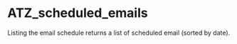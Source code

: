 # ATZ_scheduled_emails
Listing the email schedule returns a list of scheduled email (sorted by date).
